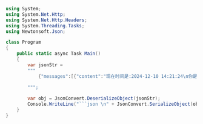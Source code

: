 ﻿```csharp
using System;
using System.Net.Http;
using System.Net.Http.Headers;
using System.Threading.Tasks;
using Newtonsoft.Json;

class Program
{
    public static async Task Main()
    {
        var jsonStr =
        """
            {"messages":[{"content":"现在时间是:2024-12-10 14:21:24\n你是一个插件助手，会各种插件的能力，讲话通俗易懂","role":"system"},{"content":"你是什么模型","role":"user"}],"temperature":0.6,"top_p":0.5,"n":1,"stream":true,"model":"gemini-exp-1206"}
          
        """;

        var obj = JsonConvert.DeserializeObject(jsonStr);
        Console.WriteLine("```json \n" + JsonConvert.SerializeObject(obj, Formatting.Indented));
    }
}
